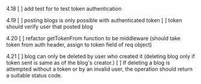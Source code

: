 4.18
[ ] add test for to test token authentication

4.19
[ ] posting blogs is only possible with authenticated token
[ ] token should verify user that posted blog

4.20
[ ] refactor getTokenFrom function to be middleware (should take token from auth header, assign to token field of req object)

4.21
[ ] blog can only be deleted by user who created it (deleting blog only if token sent is same as of the blog's creator.)
[ ] If deleting a blog is attempted without a token or by an invalid user, the operation should return a suitable status code.
